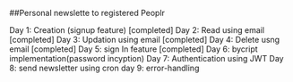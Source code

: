 ##Personal newslette to registered Peoplr

Day 1: Creation (signup feature)  [completed]
Day 2: Read using email           [completed]
Day 3: Updation using email       [completed]
Day 4: Delete usng email          [completed]
Day 5: sign In feature            [completed]
Day 6: bycript implementation(password incyption)
Day 7: Authentication using JWT
Day 8: send newsletter using cron
day 9: error-handling